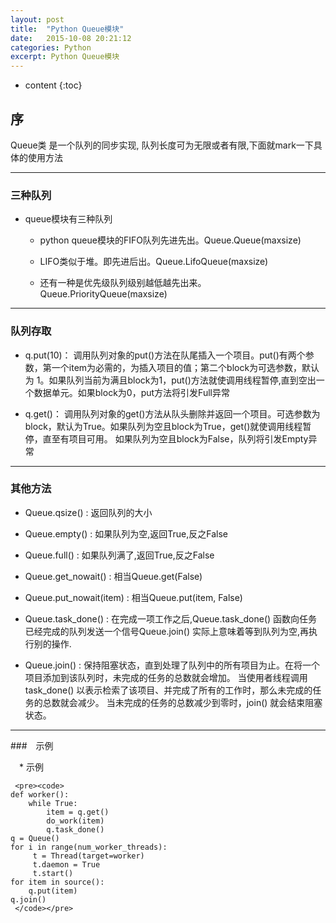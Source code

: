 ```yaml
---
layout: post
title:  "Python Queue模块"
date:   2015-10-08 20:21:12
categories: Python
excerpt: Python Queue模块
---
```


* content
{:toc}


## 序

Queue类
是一个队列的同步实现,
队列长度可为无限或者有限,下面就mark一下具体的使用方法

---

### 三种队列

 * queue模块有三种队列

    * python queue模块的FIFO队列先进先出。Queue.Queue(maxsize)

    * LIFO类似于堆。即先进后出。Queue.LifoQueue(maxsize)

    * 还有一种是优先级队列级别越低越先出来。Queue.PriorityQueue(maxsize)

---

### 队列存取

 * q.put(10)：
调用队列对象的put()方法在队尾插入一个项目。put()有两个参数，第一个item为必需的，为插入项目的值；第二个block为可选参数，默认为
1。如果队列当前为满且block为1，put()方法就使调用线程暂停,直到空出一个数据单元。如果block为0，put方法将引发Full异常

 * q.get()：
调用队列对象的get()方法从队头删除并返回一个项目。可选参数为block，默认为True。如果队列为空且block为True，get()就使调用线程暂停，直至有项目可用。
如果队列为空且block为False，队列将引发Empty异常

---

### 其他方法

 * Queue.qsize() : 返回队列的大小

 * Queue.empty() : 如果队列为空,返回True,反之False

 * Queue.full() : 如果队列满了,返回True,反之False

 * Queue.get_nowait() : 相当Queue.get(False)

 * Queue.put_nowait(item) : 相当Queue.put(item, False)

 * Queue.task_done() : 在完成一项工作之后,Queue.task_done() 函数向任务已经完成的队列发送一个信号Queue.join() 实际上意味着等到队列为空,再执行别的操作.

 * Queue.join() : 保持阻塞状态，直到处理了队列中的所有项目为止。在将一个项目添加到该队列时，未完成的任务的总数就会增加。
当使用者线程调用 task_done() 以表示检索了该项目、并完成了所有的工作时，那么未完成的任务的总数就会减少。
当未完成的任务的总数减少到零时，join() 就会结束阻塞状态。

---

###　示例

　* 示例

     <pre><code>
    def worker():
        while True:
            item = q.get()
            do_work(item)
            q.task_done()
    q = Queue()
    for i in range(num_worker_threads):
         t = Thread(target=worker)
         t.daemon = True
         t.start()
    for item in source():
        q.put(item)
    q.join()
     </code></pre>

